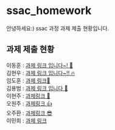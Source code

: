 # ssac_homework

안녕하세요:)
ssac 과정 과제 제출 현황입니다.

## 과제 제출 현황

이동훈 : [과제 링크 입니다~! 🐬](https://www.github.com)
<br/>
김현우 : [과제 링크 입니다~!! 🔥](https://github.com/hyunwoo-developer/ssac_dbsignup.git)
<br/>
임도훈 : [과제 링크🦉](https://github.com/Dohun-Im/ssac_prj.git)
<br/>
김용범 : [과제 링크 입니다 👻](https://github.com/Kim-yongbeom/ssac_mysql_mine.git)
<br />
이현주 : [과제링크 🤗](https://github.com/HYUN816/ssac_serverdb_homework.git)
<br />
오원주 : [과제링크 👍](https://github.com/PancakeCookie/SSAC_Back-End.git)
<br />
오주환 : [과제링크 😎](https://github.com/juhwano/node-board)
<br />
이민희 : [과제 링크](https://github.com/himinhee/smallthings/tree/main/ssac_server)
